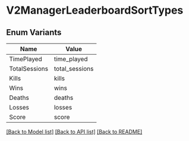 # V2ManagerLeaderboardSortTypes

## Enum Variants

| Name | Value |
|---- | -----|
| TimePlayed | time_played |
| TotalSessions | total_sessions |
| Kills | kills |
| Wins | wins |
| Deaths | deaths |
| Losses | losses |
| Score | score |


[[Back to Model list]](../README.md#documentation-for-models) [[Back to API list]](../README.md#documentation-for-api-endpoints) [[Back to README]](../README.md)


